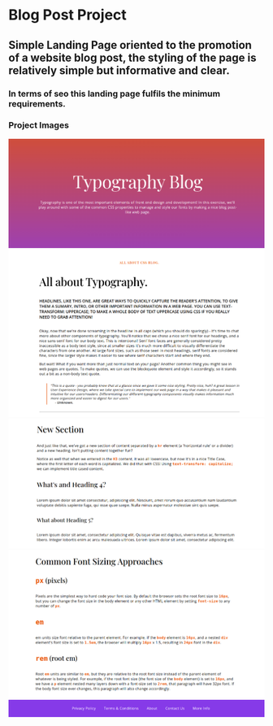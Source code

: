 # Blog Post Project

## Simple Landing Page oriented to the promotion of a website blog post, the styling of the page is relatively simple but informative and clear.

### In terms of seo this landing page fulfils the minimum requirements.

### Project Images

<img src="./images/heading.png">

<img src="./images/wrapper.png">

<img src="./images/section.png">

<img src="./images/content.png">

<img src="./images/footer.png">
